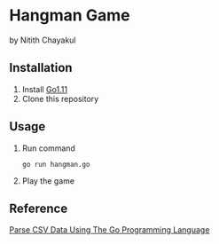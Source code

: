 # Hangman Game
by Nitith Chayakul

## Installation
1. Install [Go1.11](https://golang.org/dl/)
1. Clone this repository

## Usage
1. Run command
    ```
    go run hangman.go
    ```
1. Play the game

## Reference
[Parse CSV Data Using The Go Programming Language](https://www.thepolyglotdeveloper.com/2017/03/parse-csv-data-go-programming-language/)
